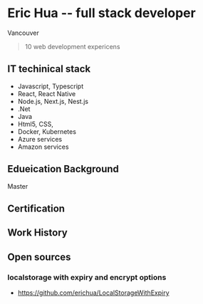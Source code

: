 # Eric Hua -- full stack developer

Vancouver 

>10 web development expericens 

## IT techinical stack
-	Javascript, Typescript
-	React, React Native
-	Node.js, Next.js, Nest.js
-	.Net
-	Java
-	Html5, CSS,
-	Docker, Kubernetes
-	Azure services
-	Amazon services

## Edueication Background
 Master
## Certification

## Work History

## Open sources
### localstorage with expiry and encrypt options
- https://github.com/erichua/LocalStorageWithExpiry
